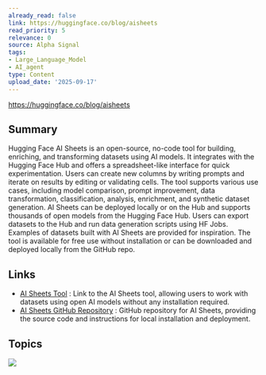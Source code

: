 ```yaml
---
already_read: false
link: https://huggingface.co/blog/aisheets
read_priority: 5
relevance: 0
source: Alpha Signal
tags:
- Large_Language_Model
- AI_agent
type: Content
upload_date: '2025-09-17'
---
```


https://huggingface.co/blog/aisheets
## Summary

Hugging Face AI Sheets is an open-source, no-code tool for building, enriching, and transforming datasets using AI models. It integrates with the Hugging Face Hub and offers a spreadsheet-like interface for quick experimentation. Users can create new columns by writing prompts and iterate on results by editing or validating cells. The tool supports various use cases, including model comparison, prompt improvement, data transformation, classification, analysis, enrichment, and synthetic dataset generation. AI Sheets can be deployed locally or on the Hub and supports thousands of open models from the Hugging Face Hub. Users can export datasets to the Hub and run data generation scripts using HF Jobs. Examples of datasets built with AI Sheets are provided for inspiration. The tool is available for free use without installation or can be downloaded and deployed locally from the GitHub repo.
## Links

- [AI Sheets Tool](https://huggingface.co/spaces/aisheets/sheets) : Link to the AI Sheets tool, allowing users to work with datasets using open AI models without any installation required.
- [AI Sheets GitHub Repository](https://github.com/huggingface/aisheets) : GitHub repository for AI Sheets, providing the source code and instructions for local installation and deployment.

## Topics

![](topics/Tool/AI%20Sheets)